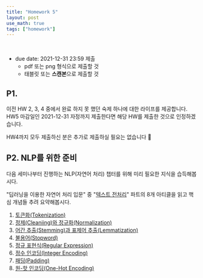```yaml
---
title: "Homework 5"
layout: post
use_math: true
tags: ["homework"]
---
```


<br/>


- due date: 2021-12-31 23:59 제출
  - pdf 또는 png 형식으로 제출할 것
  - 태블릿 또는 **스캔본**으로 제출할 것

## P1.

이전 HW 2, 3, 4 중에서 완료 하지 못 했던 숙제 하나에 대한 라이프를 제공합니다. HW5 마감일인 2021-12-31 자정까지 제출한다면 해당 HW를 제출한 것으로 인정하겠습니다. 

HW4까지 모두 제출하신 분은 추가로 제출하실 필요는 없습니다 👏

## P2. NLP를 위한 준비

다음 세미나부터 진행하는 NLP(자연어 처리) 챕터를 위해 미리 필요한 지식을 습득해봅시다.

"딥러닝을 이용한 자연어 처리 입문" 중 "[텍스트 전처리](https://wikidocs.net/21694)" 파트의 8개 아티클을 읽고 핵심 개념들 추려 요약해봅시다.

1. [토큰화(Tokenization)](https://wikidocs.net/21698)
2. [정제(Cleaniing)와 정규화(Normalization)](https://wikidocs.net/21693)
3. [어간 추출(Stemming)과 표제어 추출(Lemmatization)](https://wikidocs.net/21707)
4. [불용어(Stopword)](https://wikidocs.net/22530)
5. [정규 표현식(Regular Expression)](https://wikidocs.net/21703)
6. [정수 인코딩(Integer Encoding)](https://wikidocs.net/31766)
7. [패딩(Padding)](https://wikidocs.net/83544)
8. [원-핫 인코딩(One-Hot Encoding)](https://wikidocs.net/22647)

